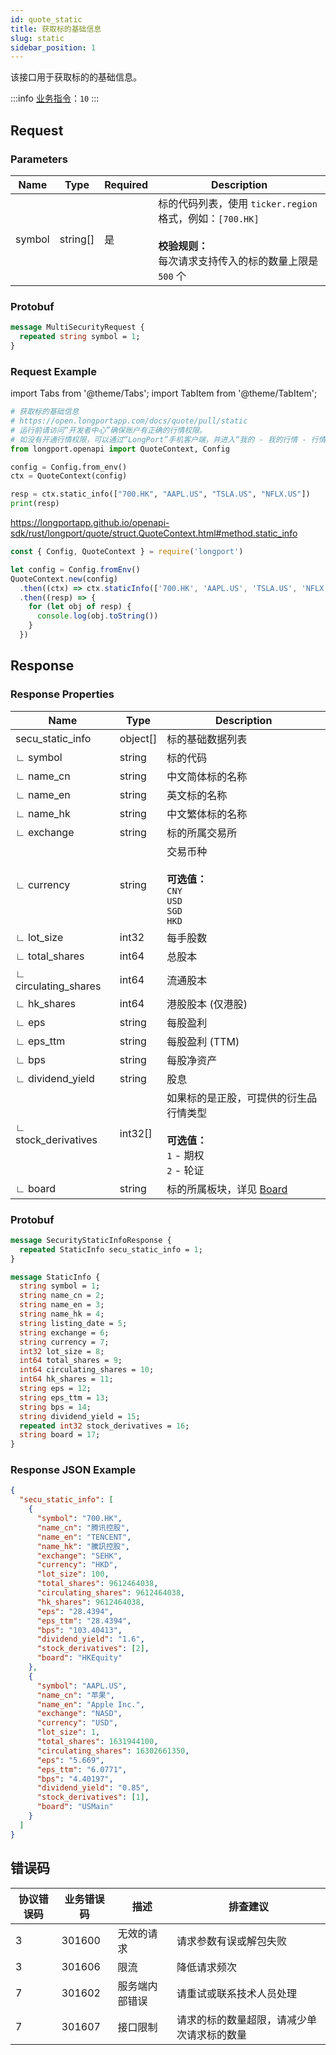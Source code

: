 ```yaml
---
id: quote_static
title: 获取标的基础信息
slug: static
sidebar_position: 1
---
```


该接口用于获取标的的基础信息。

<SDKLinks module="quote" klass="QuoteContext" method="static_info" />

:::info
[业务指令](../../socket/biz-command)：`10`
:::

## Request

### Parameters

| Name   | Type     | Required | Description                                                                                                                         |
| ------ | -------- | -------- | ----------------------------------------------------------------------------------------------------------------------------------- |
| symbol | string[] | 是       | 标的代码列表，使用 `ticker.region` 格式，例如：`[700.HK]` <br /><br />**校验规则：**<br />每次请求支持传入的标的数量上限是 `500` 个 |

### Protobuf

```protobuf
message MultiSecurityRequest {
  repeated string symbol = 1;
}
```

### Request Example

import Tabs from '@theme/Tabs';
import TabItem from '@theme/TabItem';

<Tabs>
<TabItem value="py" label="Python">

```python
# 获取标的基础信息
# https://open.longportapp.com/docs/quote/pull/static
# 运行前请访问“开发者中心”确保账户有正确的行情权限。
# 如没有开通行情权限，可以通过“LongPort”手机客户端，并进入“我的 - 我的行情 - 行情商城”购买开通行情权限。
from longport.openapi import QuoteContext, Config

config = Config.from_env()
ctx = QuoteContext(config)

resp = ctx.static_info(["700.HK", "AAPL.US", "TSLA.US", "NFLX.US"])
print(resp)
```

</TabItem>
<TableItem value="js" label="JavaScript">

https://longportapp.github.io/openapi-sdk/rust/longport/quote/struct.QuoteContext.html#method.static_info

```js
const { Config, QuoteContext } = require('longport')

let config = Config.fromEnv()
QuoteContext.new(config)
  .then((ctx) => ctx.staticInfo(['700.HK', 'AAPL.US', 'TSLA.US', 'NFLX.US']))
  .then((resp) => {
    for (let obj of resp) {
      console.log(obj.toString())
    }
  })
```

</TableItem>
</Tabs>

## Response

### Response Properties

| Name                 | Type     | Description                                                                                      |
| -------------------- | -------- | ------------------------------------------------------------------------------------------------ |
| secu_static_info     | object[] | 标的基础数据列表                                                                                 |
| ∟ symbol             | string   | 标的代码                                                                                         |
| ∟ name_cn            | string   | 中文简体标的名称                                                                                 |
| ∟ name_en            | string   | 英文标的名称                                                                                     |
| ∟ name_hk            | string   | 中文繁体标的名称                                                                                 |
| ∟ exchange           | string   | 标的所属交易所                                                                                   |
| ∟ currency           | string   | 交易币种 <br /><br />**可选值：**<br />`CNY` <br />`USD` <br />`SGD` <br />`HKD`                 |
| ∟ lot_size           | int32    | 每手股数                                                                                         |
| ∟ total_shares       | int64    | 总股本                                                                                           |
| ∟ circulating_shares | int64    | 流通股本                                                                                         |
| ∟ hk_shares          | int64    | 港股股本 (仅港股)                                                                                |
| ∟ eps                | string   | 每股盈利                                                                                         |
| ∟ eps_ttm            | string   | 每股盈利 (TTM)                                                                                   |
| ∟ bps                | string   | 每股净资产                                                                                       |
| ∟ dividend_yield     | string   | 股息                                                                                             |
| ∟ stock_derivatives  | int32[]  | 如果标的是正股，可提供的衍生品行情类型 <br /><br />**可选值：**<br />`1` - 期权 <br />`2` - 轮证 |
| ∟ board              | string   | 标的所属板块，详见 [Board](../objects#board---标的板块)                                          |

### Protobuf

```protobuf
message SecurityStaticInfoResponse {
  repeated StaticInfo secu_static_info = 1;
}

message StaticInfo {
  string symbol = 1;
  string name_cn = 2;
  string name_en = 3;
  string name_hk = 4;
  string listing_date = 5;
  string exchange = 6;
  string currency = 7;
  int32 lot_size = 8;
  int64 total_shares = 9;
  int64 circulating_shares = 10;
  int64 hk_shares = 11;
  string eps = 12;
  string eps_ttm = 13;
  string bps = 14;
  string dividend_yield = 15;
  repeated int32 stock_derivatives = 16;
  string board = 17;
}
```

### Response JSON Example

```json
{
  "secu_static_info": [
    {
      "symbol": "700.HK",
      "name_cn": "腾讯控股",
      "name_en": "TENCENT",
      "name_hk": "騰訊控股",
      "exchange": "SEHK",
      "currency": "HKD",
      "lot_size": 100,
      "total_shares": 9612464038,
      "circulating_shares": 9612464038,
      "hk_shares": 9612464038,
      "eps": "28.4394",
      "eps_ttm": "28.4394",
      "bps": "103.40413",
      "dividend_yield": "1.6",
      "stock_derivatives": [2],
      "board": "HKEquity"
    },
    {
      "symbol": "AAPL.US",
      "name_cn": "苹果",
      "name_en": "Apple Inc.",
      "exchange": "NASD",
      "currency": "USD",
      "lot_size": 1,
      "total_shares": 1631944100,
      "circulating_shares": 16302661350,
      "eps": "5.669",
      "eps_ttm": "6.0771",
      "bps": "4.40197",
      "dividend_yield": "0.85",
      "stock_derivatives": [1],
      "board": "USMain"
    }
  ]
}
```

## 错误码

| 协议错误码 | 业务错误码 | 描述           | 排查建议                                   |
| ---------- | ---------- | -------------- | ------------------------------------------ |
| 3          | 301600     | 无效的请求     | 请求参数有误或解包失败                     |
| 3          | 301606     | 限流           | 降低请求频次                               |
| 7          | 301602     | 服务端内部错误 | 请重试或联系技术人员处理                   |
| 7          | 301607     | 接口限制       | 请求的标的数量超限，请减少单次请求标的数量 |
